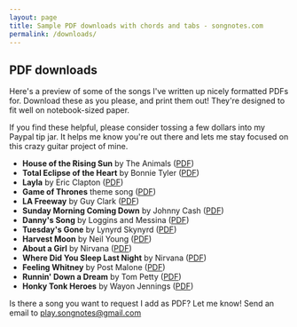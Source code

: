 ```yaml
---
layout: page
title: Sample PDF downloads with chords and tabs - songnotes.com
permalink: /downloads/
---
```


## PDF downloads

Here's a preview of some of the songs I've written up nicely formatted PDFs for. Download these as you please, and print them out! They're designed to fit well on notebook-sized paper.

If you find these helpful, please consider tossing a few dollars into my Paypal tip jar. It helps me know you're out there and lets me stay focused on this crazy guitar project of mine.

<ul>
  <li><strong>House of the Rising Sun</strong> by The Animals (<a href="/printables/[Animals] House of the Rising Sun.pdf">PDF</a>)</li>
  <li><strong>Total Eclipse of the Heart</strong> by Bonnie Tyler (<a href="/printables/[Bonnie Tyler] Total Eclipse of the Heart.pdf">PDF</a>)</li>
  <li><strong>Layla</strong> by Eric Clapton (<a href="/printables/[Eric Clapton] Layla.pdf">PDF</a>)</li>
  <li><strong>Game of Thrones</strong> theme song (<a href="/printables/[Game of Thrones] Theme Song.pdf">PDF</a>)</li>
  <li><strong>LA Freeway</strong> by Guy Clark (<a href="/printables/[Guy Clark] L.A. Freeway.pdf">PDF</a>)</li>
  <li><strong>Sunday Morning Coming Down</strong> by Johnny Cash (<a href="/printables/[Johnny Cash] Sunday Morning Coming Down.pdf">PDF</a>)</li>
  <li><strong>Danny's Song</strong> by Loggins and Messina (<a href="/printables/[Loggins and Messina] Dannys Song.pdf">PDF</a>)</li>
  <li><strong>Tuesday's Gone</strong> by Lynyrd Skynyrd (<a href="/printables/[Lynyrd Skynyrd] Tuesdays Gone.pdf">PDF</a>)</li>
  <li><strong>Harvest Moon</strong> by Neil Young (<a href="/printables/[Neil Young] Harvest Moon.pdf">PDF</a>)</li>
  <li><strong>About a Girl</strong> by Nirvana (<a href="/printables/[Nirvana] About a Girl.pdf">PDF</a>)</li>
  <li><strong>Where Did You Sleep Last Night</strong> by Nirvana (<a href="/printables/[Nirvana] Where Did You Sleep Last Night.pdf">PDF</a>)</li>
  <li><strong>Feeling Whitney</strong> by Post Malone (<a href="/printables/[Post Malone] Feeling Whitney.pdf">PDF</a>)</li>
  <li><strong>Runnin' Down a Dream</strong> by Tom Petty (<a href="/printables/[Tom Petty] Runnin Down a Dream.pdf">PDF</a>)</li>
  <li><strong>Honky Tonk Heroes</strong> by Wayon Jennings (<a href="/printables/[Waylon Jennings] Honky Tonk Heroes.pdf">PDF</a>)</li>
</ul>

Is there a song you want to request I add as PDF? Let me know! Send an email to play.songnotes@gmail.com
